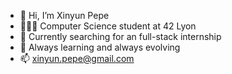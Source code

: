 - 👋 Hi, I’m Xinyun Pepe
- 👩🏻‍💻 Computer Science student at 42 Lyon
- 👀 Currently searching for an full-stack internship 
- 🌱 Always learning and always evolving
- 📫 xinyun.pepe@gmail.com

<!---
xinyunpepe/xinyunpepe is a ✨ special ✨ repository because its `README.md` (this file) appears on your GitHub profile.
You can click the Preview link to take a look at your changes.
--->
